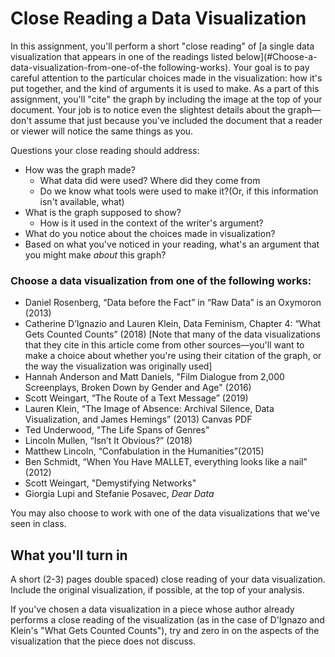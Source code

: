 # Close Reading a Data Visualization

In this assignment, you'll perform a short "close reading" of [a single data visualization that appears in one of the readings listed below](#Choose-a-data-visualization-from-one-of-the following-works). Your goal is to pay careful attention to the particular choices made in the visualization: how it's put together, and the kind of arguments it is used to make. As a part of this assignment, you'll "cite" the graph by including the image at the top of your document. Your job is to notice even the slightest details about the graph––don't assume that just because you've included the document that a reader or viewer will notice the same things as you.

Questions your close reading should address:

- How was the graph made? 
	- What data did were used? Where did they come from
	- Do we know what tools were used to make it?(Or, if this information isn't available, what)
- What is the graph supposed to show?
	- How is it used in the context of the writer's argument?
- What do you notice about the choices made in visualization?
- Based on what you've noticed in your reading, what's an argument that you might make *about* this graph? 


### Choose a data visualization from one of the following works:

- Daniel Rosenberg, “Data before the Fact” in “Raw Data” is an Oxymoron (2013)
- Catherine D’Ignazio and Lauren Klein, Data Feminism, Chapter 4: “What Gets Counted Counts” (2018) [Note that many of the data visualizations that they cite in this article come from other sources––you'll want to make a choice about whether you're using their citation of the graph, or the way the visualization was originally used]
- Hannah Anderson and Matt Daniels, "Film Dialogue from 2,000 Screenplays, Broken Down by Gender and Age" (2016)
- Scott Weingart, “The Route of a Text Message” (2019)
- Lauren Klein, “The Image of Absence: Archival Silence, Data Visualization, and James Hemings” (2013) Canvas PDF
- Ted Underwood, "The Life Spans of Genres"
- Lincoln Mullen, “Isn’t It Obvious?” (2018)
- Matthew Lincoln, “Confabulation in the Humanities”(2015)
- Ben Schmidt, “When You Have MALLET, everything looks like a nail” (2012)
- Scott Weingart, "Demystifying Networks"
- Giorgia Lupi and Stefanie Posavec, *Dear Data*

You may also choose to work with one of the data visualizations that we've seen in class.


## What you'll turn in

A short (2-3) pages double spaced) close reading of your data visualization. Include the original visualization, if possible, at the top of your analysis.  

If you've chosen a data visualization in a piece whose author already performs a close reading of the visualization (as in the case of D'Ignazo and Klein's "What Gets Counted Counts"), try and zero in on the aspects of the visualization that the piece does not discuss. 
